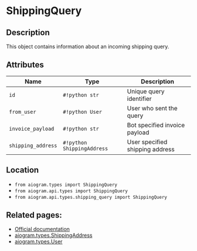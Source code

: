 # ShippingQuery

## Description

This object contains information about an incoming shipping query.


## Attributes

| Name | Type | Description |
| - | - | - |
| `id` | `#!python str` | Unique query identifier |
| `from_user` | `#!python User` | User who sent the query |
| `invoice_payload` | `#!python str` | Bot specified invoice payload |
| `shipping_address` | `#!python ShippingAddress` | User specified shipping address |



## Location

- `from aiogram.types import ShippingQuery`
- `from aiogram.api.types import ShippingQuery`
- `from aiogram.api.types.shipping_query import ShippingQuery`

## Related pages:

- [Official documentation](https://core.telegram.org/bots/api#shippingquery)
- [aiogram.types.ShippingAddress](../types/shipping_address.md)
- [aiogram.types.User](../types/user.md)
